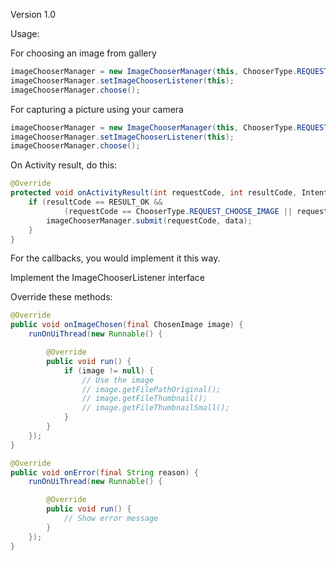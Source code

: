 Version 1.0

Usage:

For choosing an image from gallery
```java
imageChooserManager = new ImageChooserManager(this, ChooserType.REQUEST_CHOOSE_IMAGE);
imageChooserManager.setImageChooserListener(this);
imageChooserManager.choose();
```

For capturing a picture using your camera
```java
imageChooserManager = new ImageChooserManager(this, ChooserType.REQUEST_TAKE_PICTURE);
imageChooserManager.setImageChooserListener(this);
imageChooserManager.choose();
```

On Activity result, do this:

```java
@Override
protected void onActivityResult(int requestCode, int resultCode, Intent data) {
	if (resultCode == RESULT_OK && 
			(requestCode == ChooserType.REQUEST_CHOOSE_IMAGE || requestCode == ChooserType.REQUEST_TAKE_PICTURE)) {
		imageChooserManager.submit(requestCode, data);
	}
}
```

For the callbacks, you would implement it this way.

Implement the ImageChooserListener interface

Override these methods:
```java
@Override
public void onImageChosen(final ChosenImage image) {
	runOnUiThread(new Runnable() {

		@Override
		public void run() {
			if (image != null) {
				// Use the image
				// image.getFilePathOriginal();
				// image.getFileThumbnail();
				// image.getFileThumbnailSmall();
			}
		}
	});
}
```
```java
@Override
public void onError(final String reason) {
	runOnUiThread(new Runnable() {

		@Override
		public void run() {
			// Show error message
		}
	});
}
```
       
